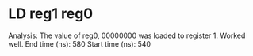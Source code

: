 # LD reg1 reg0

Analysis: The value of reg0, 00000000 was loaded to register 1. Worked well.
End time (ns): 580
Start time (ns): 540